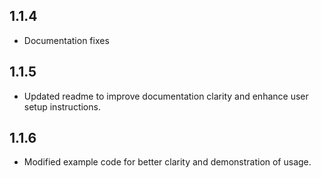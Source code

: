 ## 1.1.4

- Documentation fixes

## 1.1.5

- Updated readme to improve documentation clarity and enhance user setup instructions.

## 1.1.6

- Modified example code for better clarity and demonstration of usage.
